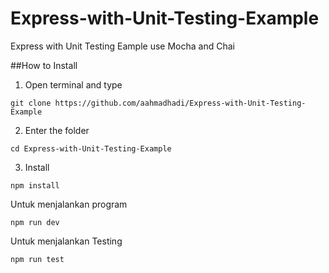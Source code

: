 # Express-with-Unit-Testing-Example
Express with Unit Testing Eample use Mocha and Chai

##How to Install
1. Open terminal and type 
```
git clone https://github.com/aahmadhadi/Express-with-Unit-Testing-Example
```
2. Enter the folder
```
cd Express-with-Unit-Testing-Example
```
3. Install
```
npm install
```

Untuk menjalankan program
```
npm run dev
```
Untuk menjalankan Testing
```
npm run test
```
